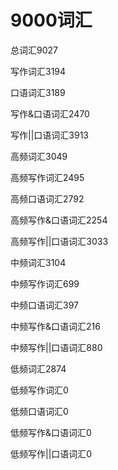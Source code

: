 # 9000词汇

总词汇9027

写作词汇3194 

口语词汇3189

写作&口语词汇2470

写作||口语词汇3913

高频词汇3049

高频写作词汇2495

高频口语词汇2792

高频写作&口语词汇2254

高频写作||口语词汇3033

中频词汇3104

中频写作词汇699

中频口语词汇397

中频写作&口语词汇216

中频写作||口语词汇880

低频词汇2874

低频写作词汇0

低频口语词汇0

低频写作&口语词汇0

低频写作||口语词汇0
